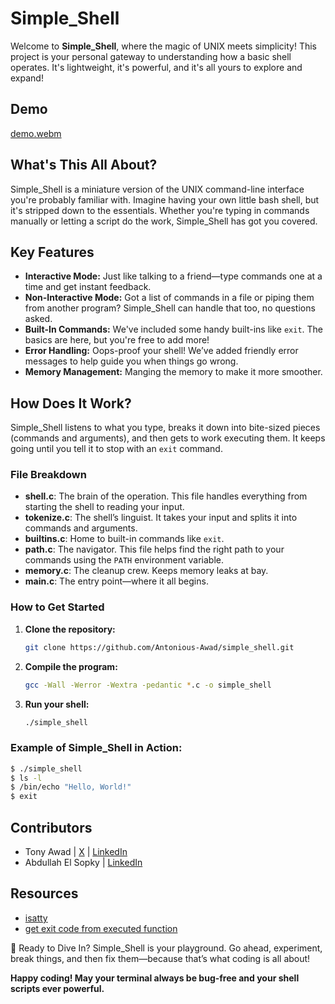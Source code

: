 # Simple_Shell 

Welcome to **Simple_Shell**, where the magic of UNIX meets simplicity! This project is your personal gateway to understanding how a basic shell operates. It's lightweight, it's powerful, and it's all yours to explore and expand!

## Demo
[demo.webm](https://github.com/user-attachments/assets/2c3d71b6-c2c0-41e7-a719-0f056d5f29d2)

##  What's This All About?

Simple_Shell is a miniature version of the UNIX command-line interface you're probably familiar with. Imagine having your own little bash shell, but it's stripped down to the essentials. Whether you're typing in commands manually or letting a script do the work, Simple_Shell has got you covered.

##  Key Features

- **Interactive Mode:** Just like talking to a friend—type commands one at a time and get instant feedback.
- **Non-Interactive Mode:** Got a list of commands in a file or piping them from another program? Simple_Shell can handle that too, no questions asked.
- **Built-In Commands:** We've included some handy built-ins like `exit`. The basics are here, but you're free to add more!
- **Error Handling:** Oops-proof your shell! We’ve added friendly error messages to help guide you when things go wrong.
- **Memory Management:** Manging the memory to make it more smoother.

##  How Does It Work?

Simple_Shell listens to what you type, breaks it down into bite-sized pieces (commands and arguments), and then gets to work executing them. It keeps going until you tell it to stop with an `exit` command.

###  File Breakdown

- **shell.c**: The brain of the operation. This file handles everything from starting the shell to reading your input.
- **tokenize.c**: The shell’s linguist. It takes your input and splits it into commands and arguments.
- **builtins.c**: Home to built-in commands like `exit`.
- **path.c**: The navigator. This file helps find the right path to your commands using the `PATH` environment variable.
- **memory.c**: The cleanup crew. Keeps memory leaks at bay.
- **main.c**: The entry point—where it all begins.

###  How to Get Started

1. **Clone the repository:**

    ```bash
    git clone https://github.com/Antonious-Awad/simple_shell.git
    ```

2. **Compile the program:**

    ```bash
    gcc -Wall -Werror -Wextra -pedantic *.c -o simple_shell
    ```

3. **Run your shell:**

    ```bash
    ./simple_shell
    ```

### Example of Simple_Shell in Action:

```bash
$ ./simple_shell
$ ls -l
$ /bin/echo "Hello, World!"
$ exit
```


## Contributors

- Tony Awad | [X](https://x.com/Antonious_A/) | [LinkedIn](https://www.linkedin.com/in/antoniousawad/)
- Abdullah El Sopky | [LinkedIn](www.linkedin.com/in/abdallah-elsopky)

## Resources

- [isatty](https://www.man7.org/linux/man-pages/man3/isatty.3.html)
- [get exit code from executed function](https://stackoverflow.com/questions/2667095/how-to-get-the-return-value-of-a-program-ran-via-calling-a-member-of-the-exec-fa)

🚀 Ready to Dive In?
Simple_Shell is your playground. Go ahead, experiment, break things, and then fix them—because that’s what coding is all about!

**Happy coding! May your terminal always be bug-free and your shell scripts ever powerful.**
